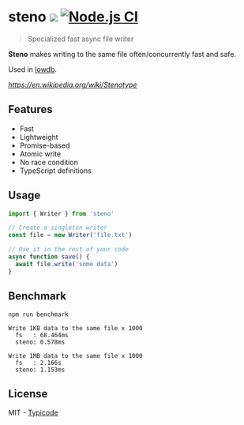 # steno [![](http://img.shields.io/npm/dm/steno.svg?style=flat)](https://www.npmjs.org/package/steno) [![Node.js CI](https://github.com/typicode/steno/actions/workflows/node.js.yml/badge.svg)](https://github.com/typicode/steno/actions/workflows/node.js.yml)

> Specialized fast async file writer

**Steno** makes writing to the same file often/concurrently fast and safe.

Used in [lowdb](https://github.com/typicode/lowdb).

_https://en.wikipedia.org/wiki/Stenotype_

## Features

- Fast
- Lightweight
- Promise-based
- Atomic write
- No race condition
- TypeScript definitions

## Usage

```javascript
import { Writer } from 'steno'

// Create a singleton writer
const file = new Writer('file.txt')

// Use it in the rest of your code
async function save() {
  await file.write('some data')
}
```

## Benchmark

`npm run benchmark`

```
Write 1KB data to the same file x 1000
  fs   : 68.464ms
  steno: 0.578ms

Write 1MB data to the same file x 1000
  fs   : 2.166s
  steno: 1.153ms
```

## License

MIT - [Typicode](https://github.com/typicode)
